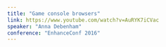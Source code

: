 ```yaml
---
title: "Game console browsers"
link: https://www.youtube.com/watch?v=AuRYK7iCVac
speaker: "Anna Debenham"
conference: "EnhanceConf 2016"
---
```


